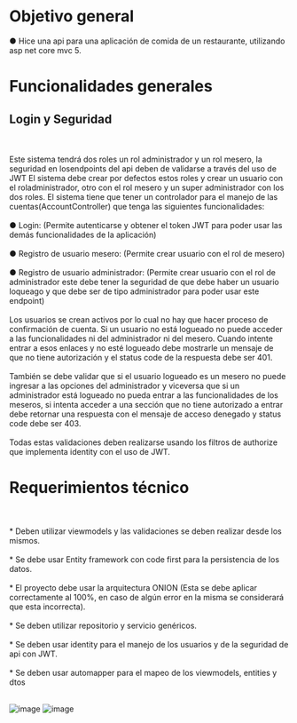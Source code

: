 <h1>Objetivo general</h1>
 ● Hice una api para una aplicación de comida de un restaurante, utilizando asp net core
 mvc 5.
 <h1>Funcionalidades generales</h1>
 <h2>Login y Seguridad</h2>
 <br><br>
 Este sistema tendrá dos roles un rol administrador y un rol mesero, la seguridad en losendpoints del api deben de validarse a través del uso de JWT El sistema debe crear por defectos estos roles y crear un usuario con el roladministrador, otro con el rol mesero y un super administrador con los dos roles.
 El sistema tiene que tener un controlador para el manejo de las
 cuentas(AccountController) que tenga las siguientes funcionalidades:
 <br><br>
 ● Login: (Permite autenticarse y obtener el token JWT para poder usar las demás
 funcionalidades de la aplicación)<br><br>
 ● Registro de usuario mesero: (Permite crear usuario con el rol de mesero)<br><br>
 ● Registro de usuario administrador: (Permite crear usuario con el rol de
 administrador este debe tener la seguridad de que debe haber un usuario loqueago y
 que debe ser de tipo administrador para poder usar este endpoint)
 <br><br>
 Los usuarios se crean activos por lo cual no hay que hacer proceso de confirmación de
 cuenta.
 Si un usuario no está logueado no puede acceder a las funcionalidades ni del
 administrador ni del mesero. Cuando intente entrar a esos enlaces y no esté logueado
 debe mostrarle un mensaje de que no tiene autorización y el status code de la
 respuesta debe ser 401.
 <br><br>
También se debe validar que si el usuario logueado es un mesero no puede ingresar a
 las opciones del administrador y viceversa que si un administrador está logueado no
 pueda entrar a las funcionalidades de los meseros, si intenta acceder a una sección que
 no tiene autorizado a entrar debe retornar una respuesta con el mensaje de acceso
 denegado y status code debe ser 403.
 <br><br>
 Todas estas validaciones deben realizarse usando los filtros de authorize que
 implementa identity con el uso de JWT.
 
 <h1> Requerimientos técnico</h1>
 <br><br>
 * Deben utilizar viewmodels y las validaciones se deben realizar desde los  mismos.<br><br>
 * Se debe usar Entity framework con code first para la persistencia de los datos.<br><br>
 * El proyecto debe usar la arquitectura ONION (Esta se debe aplicar correctamente al
 100%, en caso de algún error en la misma se considerará que esta incorrecta).<br><br>
 * Se deben utilizar repositorio y servicio genéricos.<br><br>
 * Se deben usar identity para el manejo de los usuarios y de la seguridad de api con
 JWT.<br><br>
 * Se deben usar automapper para el mapeo de los viewmodels,  entities y dtos
<br><br>

 ![image](https://github.com/AlgenisLopez03/API_Restaurant/assets/141606823/cfe30efa-ef0e-4e92-a454-1461ed2dfc16)
![image](https://github.com/AlgenisLopez03/API_Restaurant/assets/141606823/7e180432-1b70-4622-84ee-397506b1ff1a)
